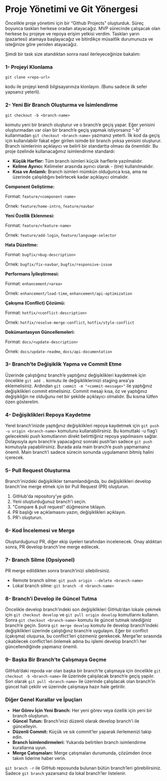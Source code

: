 # Proje Yönetimi ve Git Yönergesi

Öncelikle proje yönetimi için bir “Github Projects” oluşturduk. Süreç boyunca taskları herkese oradan atayacağız. MVP sürecinde çalışacak olan herkese bu projeye ve repoya erişim yetkisi verdim. Taskları yarın (pazartesi) atamaya başlayacağız ve bitirdikçe müsaitlik durumunuza ve isteğinize göre yeniden atayacağız.

Şimdi bir task size atandıktan sonra nasıl ilerleyeceğinize bakalım:

### 1- Projeyi Klonlama

`git clone <repo-url>`

kodu ile projeyi kendi bilgisayarınıza klonlayın. (Bunu sadece ilk sefer yapsanız yeterli).

### 2- Yeni Bir Branch Oluşturma ve İsimlendirme

`git checkout -b <branch-name>`

komutu yeni bir branch oluşturur ve o branch’e geçiş yapar. Eğer yenisini oluşturmadan var olan bir branch’e geçiş yapmak istiyorsanız “-b“ kullanmadan `git checkout <branch-name>` yazmanız yeterli. İlk kod da geçiş için kullanılabilir fakat eğer girilen isimde bir branch yoksa yenisini oluşturur. Branch isimlerinin açıklayıcı ve belirli bir standartta olması da önemlidir. Bu proje özelinde kullanacağımız isimlendirme standardı:

- **Küçük Harfler:** Tüm branch isimleri küçük harflerle yazılmalıdır.
- **Kelime Ayırıcı:** Kelimeler arasında ayırıcı olarak - (tire) kullanılmalıdır.
- **Kısa ve Anlamlı:** Branch isimleri mümkün olduğunca kısa, ama ne üzerinde çalışıldığını belirtecek kadar açıklayıcı olmalıdır.

**Component Geliştirme:**

Format: `feature/<component-name>`

Örnek: `feature/home-intro`, `feature/navbar`

**Yeni Özellik Eklenmesi:**

Format: `feature/<feature-name>`

Örnek: `feature/add-login`, `feature/language-selector`

**Hata Düzeltme:**

Format: `bugfix/<bug-description>`

Örnek: `bugfix/fix-navbar`, `bugfix/responsive-issue`

**Performans İyileştirmesi:**

Format: `enhancement/<area>`

Örnek: `enhancement/load-time`, `enhancement/api-optimization`

**Çakışma (Conflict) Çözümü:**

Format: `hotfix/<conflict-description>`

Örnek: `hotfix/resolve-merge-conflict`, `hotfix/style-conflict`

**Dokümantasyon Güncellemeleri:**

Format: `docs/<update-description>`

Örnek: `docs/update-readme`, `docs/api-documentation`

### 3- Branch’te Değişiklik Yapma ve Commit Etme

Üzerinde çalıştığınız branch’e yaptığınız değişiklikleri kaydetmek için öncelikle `git add .` komutu ile değişikliklerinizi staging area’ya eklemelisiniz. Ardından `git commit -m "<commit-message>"` ile yaptığınız değişiklikleri commit etmelisiniz. Commit mesajı kısa, öz ve yaptığınız değişikliğin ne olduğunu net bir şekilde açıklayıcı olmalıdır. Bu kısma lütfen özen gösterelim.

### 4- Değişiklikleri Repoya Kaydetme

Yerel branch’inizde yaptığınız değişiklikleri repoya kaydetmek için `git push -u origin <branch-name>` komutunu kullanabilirsiniz. Bu komuttaki -u flag’i gelecekteki push komutlarının direkt belirttiğiniz repoya yapılmasını sağlar. Dolayısıyla aynı branch’e yapacağınız sonraki push’ları sadece `git push` komutuyla yapabilirsiniz. Burada asla main branch’e push yapmamanız önemli. Main branch’i sadece sürecin sonunda uygulamanın bitmiş halini içerecek.

### 5- Pull Request Oluşturma

Branch'inizdeki değişiklikler tamamlandığında, bu değişiklikleri develop branch'ine merge etmek için bir Pull Request (PR) oluşturun.

1. GitHub'da repository'ye gidin.
2. Yeni oluşturduğunuz branch'i seçin.
3. "Compare & pull request" düğmesine tıklayın.
4. PR başlığı ve açıklamasını yazın, değişiklikleri açıklayın.
5. PR'ı oluşturun.

### 6- Kod İncelemesi ve Merge

Oluşturduğunuz PR, diğer ekip üyeleri tarafından incelenecek. Onay aldıktan sonra, PR develop branch'ine merge edilecek.

### 7- Branch Silme (Opsiyonel)

PR merge edildikten sonra branch’inizi silebilirsiniz.

- Remote branch silme: `git push origin --delete <branch-name>`
- Lokal branch silme: `git branch -d <branch-name>`

### 8- Branch’i Develop ile Güncel Tutma

Öncelikle develop branch’indeki son değişiklikleri GitHub’dan lokale çekmek için `git checkout develop` ve `git pull origin develop` komutlarını kullanın. Sonra `git checkout <branch-name>` komutu ile güncel tutmak istediğiniz branch’e geçin. Sonra `git merge develop` komutu ile develop branch’indeki değişiklikleri üzerinde çalıştığınız branch’e uygulayın. Eğer bir conflict (çakışma) oluşursa, bu conflict'leri çözmeniz gerekecek. Merge’ler sırasında çıkabilecek conflict’leri önlemek adına bu işlemi develop branch’i her güncellendiğinde yapmanız önemli.

### 9- Başka Bir Branch’te Çalışmaya Geçme

GitHub’daki repoda var olan başka bir branch’te çalışmaya için öncelikle `git checkout -b <branch-name>` ile üzerinde çalışılacak branch’e geçiş yapılır. Son olarak `git pull <branch-name>` ile üzerinde çalışılacak olan branch’in güncel hali çekilir ve üzerinde çalışmaya hazır hale getirilir.

### Diğer Genel Kurallar ve İpuçları

- **Her Görev İçin Yeni Branch:** Her yeni görev veya özellik için yeni bir branch oluşturun.
- **Güncel Tutun:** Branch'inizi düzenli olarak develop branch'i ile güncelleyin.
- **Düzenli Commit:** Küçük ve sık commit’ler yaparak ilerlemenizi takip edin.
- **Branch İsimlendirmeleri:** Yukarıda belirtilen branch isimlendirme kurallarına uyun.
- **Merge Çatışmaları:** Merge çatışmaları durumunda, çözümden önce takım liderine haber verin.

`git branch -r` ile GitHub reposunda bulunan bütün branch’leri görebilirsiniz. Sadece `git branch` yazarsanız da lokal branch’ler listelenir.
